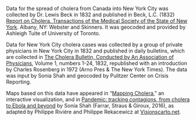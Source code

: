 Data for the spread of cholera from Canada into New York City was collected by Dr. Lewis Beck in 1832 and published in Beck, L.C. (1832) [Report on Cholera. Transactions of the Medical Society of the State of New York](https://books.google.com/books?id=jK4DAAAAYAAJ&pg=PA348&dq=lewis+beck+report+on+cholera&hl=en&sa=X&ei=3p2VVa_rJoW6-AH2iLzQAg&ved=0CB4Q6AEwAA#v=onepage&q&f=false). Albany, NY: Webster and Skinners. It was geocoded and provided by Ashleigh Tuite of University of Toronto.

Data for New York City cholera cases was collected by a group of private physicians in New York City in 1832 and published in daily bulletins, which are collected in [The Cholera Bulletin, Conducted by An Association of Physicians](https://books.google.com/books?id=t7imXwAACAAJ&dq=The+Cholera+Bulletin,+Conducted+by+An+Association+of+Physicians&hl=en&sa=X&ei=f56VVZ7jBYXx-QH3sILQBQ&ved=0CB4Q6AEwAA), Volume 1, numbers 1-24, 1832, republished with an introduction by Charles Rosenberg in 1972 (Arno Pres & The New York Times). The data was input by Sonia Shah and geocoded by Pulitzer Center on Crisis Reporting.

Maps based on this data have appeared in “[Mapping Cholera](http://choleramap.pulitzercenter.org/),” an interactive visualization, and in [Pandemic: tracking contagions, from cholera to Ebola and beyond](http://soniashah.com/pandemic-the-book/) by Sonia Shah (Farrar, Straus & Giroux, 2016), as adapted by Philippe Rivière and Philippe Rekacewicz at [Visionscarto.net](http://visionscarto.net/).
